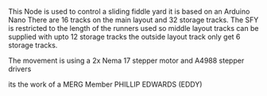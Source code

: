 This Node is used to control a sliding fiddle yard it is based on an Arduino Nano There are 16 tracks on the main layout and 32 storage tracks. The SFY is restricted to the length of the runners used so middle layout tracks can be supplied with upto 12 storage tracks the outside layout track only get 6 storage tracks.

The movement is using a 2x Nema 17 stepper motor and A4988 stepper drivers 

its the work of a MERG Member PHILLIP EDWARDS (EDDY)
